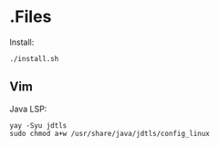 # .Files

Install:
```
./install.sh
```

## Vim

Java LSP:
```
yay -Syu jdtls
sudo chmod a+w /usr/share/java/jdtls/config_linux
```
